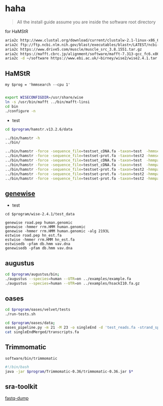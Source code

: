 
# haha

> All the install guide assume you are inside the software root directory



for HaMStR

```bash
aria2c http://www.clustal.org/download/current/clustalw-2.1-linux-x86_64-libcppstatic.tar.gz
aria2c ftp://ftp.ncbi.nlm.nih.gov/blast/executables/blast+/LATEST/ncbi-blast-2.7.1+-x64-linux.tar.gz
aria2c https://www.drive5.com/muscle/muscle_src_3.8.1551.tar.gz
aria2c https://mafft.cbrc.jp/alignment/software/mafft-7.313-gcc_fc6.x86_64.rpm
aria2c -d ~/software https://www.ebi.ac.uk/~birney/wise2/wise2.4.1.tar.gz
```


## HaMStR

`my $prog = 'hmmsearch --cpu 1'`

```bashrc
```

```bash
export WISECONFIGDIR=/usr/share/wise
ln -s /usr/bin/mafft ../bin/mafft-linsi 
cd bin
./configure -n
```


- test

```bash
cd $program/hamstr.v13.2.6/data

../bin/hamstr -h
../bin/

../bin/hamstr -force -sequence_file=testset_cDNA.fa -taxon=test  -hmmset=aves -refspec=Gallus_gallus -hmm=EOG090F0D3R -representative -central
../bin/hamstr -force -sequence_file=testset-prot.fa -taxon=test2 -hmmset=aves -refspec=Gallus_gallus -hmm=EOG090F0D3R -representative -central
../bin/hamstr -force -sequence_file=testset_cDNA.fa -taxon=test  -hmmpath=../core_orthologs -blastpath=../blast_dir -hmmset=modelorganisms_hmmer3 -refspec=DROME -hmm=317.hmm -central  
../bin/hamstr -force -sequence_file=testset_cDNA.fa -taxon=test  -hmmpath=../core_orthologs -blastpath=../blast_dir -hmmset=modelorganisms_hmmer3 -refspec=DROME -hmm=317.hmm -representative -central
../bin/hamstr -force -sequence_file=testset-prot.fa -taxon=test2 -hmmpath=../core_orthologs -blastpath=../blast_dir -hmmset=modelorganisms_hmmer3 -refspec=DROME -hmm=239.hmm -central
../bin/hamstr -force -sequence_file=testset-prot.fa -taxon=test2 -hmmpath=../core_orthologs -blastpath=../blast_dir -hmmset=modelorganisms_hmmer3 -refspec=DROME -hmm=239.hmm -representative -central
../bin/hamstr -force -sequence_file=testset-prot.fa -taxon=test2 -hmmpath=../core_orthologs -blastpath=../blast_dir -hmmset=modelorganisms_hmmer3 -refspec=DROME -hmm=239.hmm -representative -concat -central
```

## [genewise](https://www.ebi.ac.uk/~birney/wise2/)

- test

```
cd $program/wise-2.4.1/test_data

genewise road.pep human.genomic
genewise -hmmer rrm.HMM human.genomic
genewise -hmmer rrm.HMM human.genomic -alg 2193L
estwise road.pep hn_est.fa
estwise -hmmer rrm.HMM hn_est.fa
estwisedb -pfam db.hmm vav.dna
genewisedb -pfam db.hmm vav.dna
```

## augustus

```bash
cd $program/augustus/bin;
./augustus --species=human --UTR=on ../examples/example.fa 
./augustus --species=human --UTR=on ../examples/hsackI10.fa.gz
```

## oases 


```bash
cd $program/oases/velvet/tests
./run-tests.sh

cd $program/oases/data;
oases_pipeline.py -m 21 -M 23 -o singleEnd -d 'test_reads.fa -strand_specific' -p '-min_trans_lgth 100'
cat singleEndMerged/transcripts.fa
```

## Trimmomatic

`software/bin/trimmomatic`
```bash
#!/bin/bash
java -jar $program/Trimmomatic-0.36/trimmomatic-0.36.jar $*
```


## sra-toolkit

[fastq-dump](https://edwards.sdsu.edu/research/fastq-dump/)


